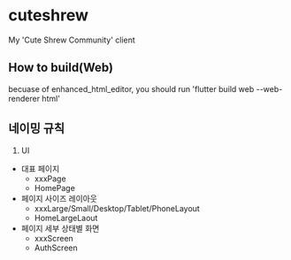 # cuteshrew
My 'Cute Shrew Community' client

## How to build(Web)
becuase of enhanced_html_editor, you should run 'flutter build web --web-renderer html'

## 네이밍 규칙
1. UI
- 대표 페이지
    - xxxPage
    - HomePage
- 페이지 사이즈 레이아웃 
    - xxxLarge/Small/Desktop/Tablet/PhoneLayout
    - HomeLargeLaout
- 페이지 세부 상태별 화면
    - xxxScreen
    - AuthScreen